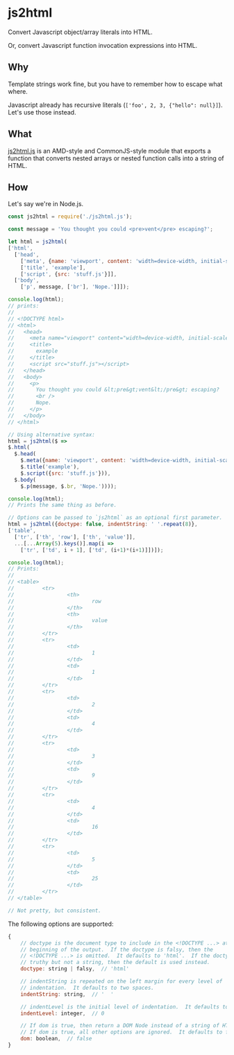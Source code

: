 js2html
=======
Convert Javascript object/array literals into HTML.

Or, convert Javascript function invocation expressions into HTML.

Why
---
Template strings work fine, but you have to remember how to escape what where.

Javascript already has recursive literals (`['foo', 2, 3, {"hello": null}]`).
Let's use those instead.

What
----
[js2html.js][1] is an AMD-style and CommonJS-style module that exports a
function that converts nested arrays or nested function calls into a string of
HTML.

How
---
Let's say we're in Node.js.
```javascript
const js2html = require('./js2html.js');

const message = 'You thought you could <pre>vent</pre> escaping?';

let html = js2html(
['html',
  ['head',
    ['meta', {name: 'viewport', content: 'width=device-width, initial-scale=1'}],
    ['title', 'example'],
    ['script', {src: 'stuff.js'}]],
  ['body',
    ['p', message, ['br'], 'Nope.']]]);

console.log(html);
// prints:
//
// <!DOCTYPE html>
// <html>
//   <head>
//     <meta name="viewport" content="width=device-width, initial-scale=1" />
//     <title>
//       example
//     </title>
//     <script src="stuff.js"></script>
//   </head>
//   <body>
//     <p>
//       You thought you could &lt;pre&gt;vent&lt;/pre&gt; escaping?
//       <br />
//       Nope.
//     </p>
//   </body>
// </html>

// Using alternative syntax:
html = js2html($ =>
$.html(
  $.head(
    $.meta({name: 'viewport', content: 'width=device-width, initial-scale=1'}),
    $.title('example'),
    $.script({src: 'stuff.js'})),
  $.body(
    $.p(message, $.br, 'Nope.'))));

console.log(html);
// Prints the same thing as before.

// Options can be passed to `js2html` as an optional first parameter.
html = js2html({doctype: false, indentString: ' '.repeat(8)},
['table',
  ['tr', ['th', 'row'], ['th', 'value']],
  ...[...Array(5).keys()].map(i =>
    ['tr', ['td', i + 1], ['td', (i+1)*(i+1)]])]);

console.log(html);
// Prints:
//
// <table>
//         <tr>
//                 <th>
//                         row
//                 </th>
//                 <th>
//                         value
//                 </th>
//         </tr>
//         <tr>
//                 <td>
//                         1
//                 </td>
//                 <td>
//                         1
//                 </td>
//         </tr>
//         <tr>
//                 <td>
//                         2
//                 </td>
//                 <td>
//                         4
//                 </td>
//         </tr>
//         <tr>
//                 <td>
//                         3
//                 </td>
//                 <td>
//                         9
//                 </td>
//         </tr>
//         <tr>
//                 <td>
//                         4
//                 </td>
//                 <td>
//                         16
//                 </td>
//         </tr>
//         <tr>
//                 <td>
//                         5
//                 </td>
//                 <td>
//                         25
//                 </td>
//         </tr>
// </table>

// Not pretty, but consistent.
```

The following options are supported:
```javascript
{
    // doctype is the document type to include in the <!DOCTYPE ...> at the
    // beginning of the output.  If the doctype is falsy, then the
    // <!DOCTYPE ...> is omitted.  It defaults to 'html'.  If the doctype is
    // truthy but not a string, then the default is used instead.
    doctype: string | falsy,  // 'html'

    // indentString is repeated on the left margin for every level of
    // indentation.  It defaults to two spaces.
    indentString: string,  // '  '

    // indentLevel is the initial level of indentation.  It defaults to zero.
    indentLevel: integer,  // 0

    // If dom is true, then return a DOM Node instead of a string of HTML.
    // If dom is true, all other options are ignored.  It defaults to false.
    dom: boolean,  // false
}
```

[1]: ./js2html.js
